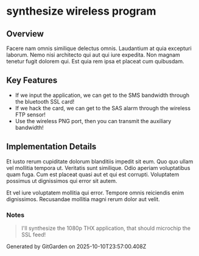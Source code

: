 # synthesize wireless program

## Overview
Facere nam omnis similique delectus omnis. Laudantium at quia excepturi laborum. Nemo nisi architecto qui aut qui iure expedita. Non magnam tenetur fugit dolorem qui. Est quia rem ipsa et placeat cum quibusdam.

## Key Features
- If we input the application, we can get to the SMS bandwidth through the bluetooth SSL card!
- If we hack the card, we can get to the SAS alarm through the wireless FTP sensor!
- Use the wireless PNG port, then you can transmit the auxiliary bandwidth!

## Implementation Details
Et iusto rerum cupiditate dolorum blanditiis impedit sit eum. Quo quo ullam vel mollitia tempora ut. Veritatis sunt similique. Odio aperiam voluptatibus quam fuga. Cum est placeat quasi aut et qui est corrupti. Voluptatem possimus ut dignissimos qui error sit autem.
 Et vel iure voluptatem mollitia qui error. Tempore omnis reiciendis enim dignissimos. Recusandae mollitia magni rerum dolor aut velit.

### Notes
> I'll synthesize the 1080p THX application, that should microchip the SSL feed!

Generated by GitGarden on 2025-10-10T23:57:00.408Z